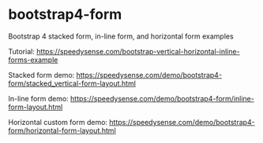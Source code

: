 # bootstrap4-form
Bootstrap 4 stacked form, in-line form, and horizontal form examples

Tutorial: https://speedysense.com/bootstrap-vertical-horizontal-inline-forms-example

Stacked form demo: https://speedysense.com/demo/bootstrap4-form/stacked_vertical-form-layout.html

In-line form demo: https://speedysense.com/demo/bootstrap4-form/inline-form-layout.html

Horizontal custom form demo: https://speedysense.com/demo/bootstrap4-form/horizontal-form-layout.html
